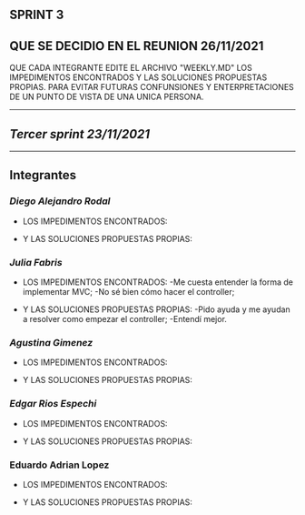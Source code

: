 
## **SPRINT 3**

## **QUE SE DECIDIO EN EL REUNION 26/11/2021**
QUE CADA INTEGRANTE EDITE EL ARCHIVO "WEEKLY.MD"
LOS IMPEDIMENTOS ENCONTRADOS Y LAS SOLUCIONES PROPUESTAS PROPIAS.
PARA EVITAR FUTURAS CONFUNSIONES Y ENTERPRETACIONES DE UN PUNTO DE VISTA DE UNA UNICA PERSONA.

___
## ***Tercer sprint 23/11/2021***
_ _ _ 

## **Integrantes**

### *Diego Alejandro Rodal*

- LOS IMPEDIMENTOS ENCONTRADOS:

- Y LAS SOLUCIONES PROPUESTAS PROPIAS:

### *Julia Fabris*

- LOS IMPEDIMENTOS ENCONTRADOS:
-Me cuesta entender la forma de implementar MVC;
-No sé bien cómo hacer el controller;

- Y LAS SOLUCIONES PROPUESTAS PROPIAS:
-Pido ayuda y me ayudan a resolver como empezar el controller;
-Entendí mejor.

### *Agustina Gimenez*

- LOS IMPEDIMENTOS ENCONTRADOS:

- Y LAS SOLUCIONES PROPUESTAS PROPIAS:

### *Edgar Rios Espechi*

- LOS IMPEDIMENTOS ENCONTRADOS:

- Y LAS SOLUCIONES PROPUESTAS PROPIAS:

### Eduardo Adrian Lopez

- LOS IMPEDIMENTOS ENCONTRADOS:

- Y LAS SOLUCIONES PROPUESTAS PROPIAS: